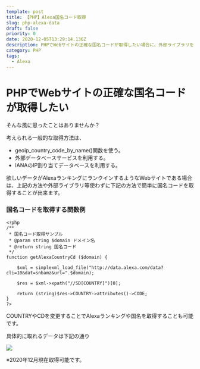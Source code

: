 ```yaml
---
template: post
title: 【PHP】Alexa国名コード取得
slug: php-alexa-data
draft: false
priority: 0
date: 2020-12-05T13:29:14.136Z
description: PHPでWebサイトの正確な国名コードが取得したい場合に、外部ライブラリを使わずに無料のAlexaデータから国名コードを取得する方法とサンプル。（Alexaランキング掲載中のサイトに限ります。）他、Alexaランキングも取得可能。
category: PHP
tags:
  - Alexa
---
```

# PHPでWebサイトの正確な国名コードが取得したい

そんな風に思ったことはありませんか？

考えられる一般的な取得方法は、

* geoip_country_code_by_name()関数を使う。
* 外部データベースサービスを利用する。
* IANAのIP割り当てデータベースを利用する。

欲しいデータがAlexaランキングにランクインするようなWebサイトである場合は、上記の方法や外部ライブラリ等使わずに下記の方法で簡単に国名コードを取得することが出来ます。

### 国名コードを取得する関数例

```
<?php
/**
 * 国名コード取得サンプル
 * @param string $domain ドメイン名
 * @return string 国名コード
 */
function getAlexaCountryCd ($domain) {
	
    $xml = simplexml_load_file("http://data.alexa.com/data?cli=10&dat=snbamz&url=".$domain);
	
    $res = $xml->xpath("//SD[COUNTRY]")[0];
    
	return (string)$res->COUNTRY->attributes()->CODE;
}
?>
```

COUNTRYやCDを変更することでAlexaランキングや国名を取得することも可能です。

具体的に取れるデータは下記の通り

![](/media/getalexa.png)

※2020年12月現在取得可能です。